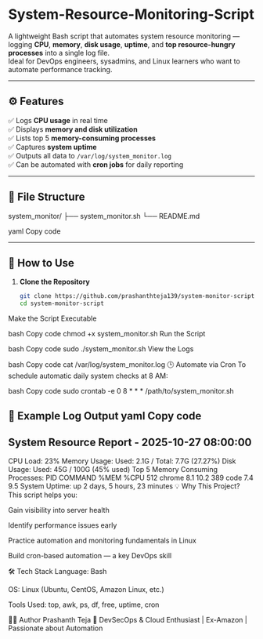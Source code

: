 # System-Resource-Monitoring-Script


A lightweight Bash script that automates system resource monitoring — logging **CPU**, **memory**, **disk usage**, **uptime**, and **top resource-hungry processes** into a single log file.  
Ideal for DevOps engineers, sysadmins, and Linux learners who want to automate performance tracking.

---

## ⚙️ Features

✅ Logs **CPU usage** in real time  
✅ Displays **memory and disk utilization**  
✅ Lists top 5 **memory-consuming processes**  
✅ Captures **system uptime**  
✅ Outputs all data to `/var/log/system_monitor.log`  
✅ Can be automated with **cron jobs** for daily reporting

---

## 📂 File Structure

system_monitor/
├── system_monitor.sh
└── README.md

yaml
Copy code

---

## 🚀 How to Use

1. **Clone the Repository**
   ```bash
   git clone https://github.com/prashanthteja139/system-monitor-script.git
   cd system-monitor-script
Make the Script Executable

bash
Copy code
chmod +x system_monitor.sh
Run the Script

bash
Copy code
sudo ./system_monitor.sh
View the Logs

bash
Copy code
cat /var/log/system_monitor.log
🕒 Automate via Cron
To schedule automatic daily system checks at 8 AM:

bash
Copy code
sudo crontab -e
0 8 * * * /path/to/system_monitor.sh

🧩 Example Log Output
yaml
Copy code
----------------------------------------
System Resource Report - 2025-10-27 08:00:00
----------------------------------------
CPU Load: 23%
Memory Usage: Used: 2.1G / Total: 7.7G (27.27%)
Disk Usage: Used: 45G / 100G (45% used)
Top 5 Memory Consuming Processes:
  PID COMMAND %MEM %CPU
  512 chrome  8.1  10.2
  389 code    7.4  9.5
System Uptime: up 2 days, 5 hours, 23 minutes
💡 Why This Project?
This script helps you:

Gain visibility into server health

Identify performance issues early

Practice automation and monitoring fundamentals in Linux

Build cron-based automation — a key DevOps skill

🛠️ Tech Stack
Language: Bash

OS: Linux (Ubuntu, CentOS, Amazon Linux, etc.)

Tools Used: top, awk, ps, df, free, uptime, cron

🧑‍💻 Author
Prashanth Teja
🚀 DevSecOps & Cloud Enthusiast | Ex-Amazon | Passionate about Automation
